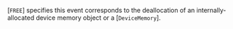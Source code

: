 [`FREE`] specifies this event
corresponds to the deallocation of an internally-allocated device memory
object or a [`DeviceMemory`].